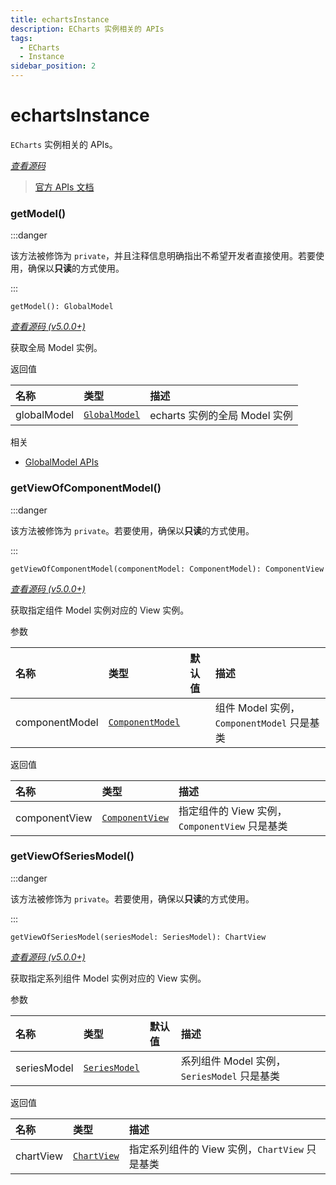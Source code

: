 ```yaml
---
title: echartsInstance
description: ECharts 实例相关的 APIs
tags:
  - ECharts
  - Instance
sidebar_position: 2
---
```


# echartsInstance

`ECharts` 实例相关的 APIs。

[_查看源码_](https://github.com/apache/echarts/blob/5.3.3/src/core/echarts.ts#L331)

> [官方 APIs 文档](https://echarts.apache.org/zh/api.html#echartsInstance)

### getModel()

:::danger

该方法被修饰为 `private`，并且注释信息明确指出不希望开发者直接使用。若要使用，确保以**只读**的方式使用。

:::

`getModel(): GlobalModel`

[_查看源码 (v5.0.0+)_](https://github.com/apache/echarts/blob/5.3.3/src/core/echarts.ts#L681)

获取全局 Model 实例。

返回值

| 名称        | 类型                                                                                   | 描述                          |
| :---------- | :------------------------------------------------------------------------------------- | :---------------------------- |
| globalModel | [`GlobalModel`](https://github.com/apache/echarts/blob/5.3.3/src/model/Global.ts#L154) | echarts 实例的全局 Model 实例 |

相关

- [GlobalModel APIs](GlobalModel.md)

### getViewOfComponentModel()

:::danger

该方法被修饰为 `private`。若要使用，确保以**只读**的方式使用。

:::

`getViewOfComponentModel(componentModel: ComponentModel): ComponentView`

[_查看源码 (v5.0.0+)_](https://github.com/apache/echarts/blob/5.3.3/src/core/echarts.ts#L1033)

获取指定组件 Model 实例对应的 View 实例。

参数

| 名称           | 类型                                                                                          | 默认值 | 描述                                       |
| :------------- | :-------------------------------------------------------------------------------------------- | :----- | :----------------------------------------- |
| componentModel | [`ComponentModel`](https://github.com/apache/echarts/blob/5.3.3/src/model/Component.ts#L51:7) |        | 组件 Model 实例，`ComponentModel` 只是基类 |

返回值

| 名称          | 类型                                                                                        | 描述                                           |
| :------------ | :------------------------------------------------------------------------------------------ | :--------------------------------------------- |
| componentView | [`ComponentView`](https://github.com/apache/echarts/blob/5.3.3/src/view/Component.ts#L63:7) | 指定组件的 View 实例，`ComponentView` 只是基类 |

### getViewOfSeriesModel()

:::danger

该方法被修饰为 `private`。若要使用，确保以**只读**的方式使用。

:::

`getViewOfSeriesModel(seriesModel: SeriesModel): ChartView`

[_查看源码 (v5.0.0+)_](https://github.com/apache/echarts/blob/5.3.3/src/core/echarts.ts#L1040)

获取指定系列组件 Model 实例对应的 View 实例。

参数

| 名称        | 类型                                                                                   | 默认值 | 描述                                        |
| :---------- | :------------------------------------------------------------------------------------- | :----- | :------------------------------------------ |
| seriesModel | [`SeriesModel`](https://github.com/apache/echarts/blob/5.3.3/src/model/Series.ts#L123) |        | 系列组件 Model 实例，`SeriesModel` 只是基类 |

返回值

| 名称      | 类型                                                                                | 描述                                           |
| :-------- | :---------------------------------------------------------------------------------- | :--------------------------------------------- |
| chartView | [`ChartView`](https://github.com/apache/echarts/blob/5.3.3/src/view/Chart.ts#L98:7) | 指定系列组件的 View 实例，`ChartView` 只是基类 |
